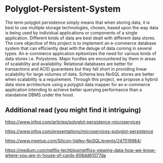 # Polyglot-Persistent-System

The term polyglot persistence simply means that when storing data, it is best to use multiple
storage technologies, chosen, based upon the way data is being used by individual applications or
components of a single application. Different kinds of data are best dealt with different data
stores. The core objective of this project is to implement an e-commerce database system that can
efficiently deal with the deluge of data coming in several types. An e-commerce application
epitomizes the need for various kinds of data stores i.e. Polystores. Major hurdles are
encountered by them in areas of scalability and availability. Relational databases are better for
transactions and ACID guarantees but they fall short in providing linear scalability for large
volumes of data. Schema less NoSQL stores are better when scalability is a requirement.
Through this project, we propose a hybrid data store architecture using a polyglot data mapper
for an e-commerce application intending to achieve better querying performance than a
standalone DBMS under the hood.

## Additional read (you might find it intriguing)

https://www.infoq.com/articles/polyglot-persistence-microservices

https://www.infoq.com/presentations/microservices-polyglot-persistence

https://www.meetup.com/Silicon-Valley-NoSQL/events/247519984/

https://medium.com/netflix-techblog/netflixs-viewing-data-how-we-know-where-you-are-in-house-of-cards-608dd61077da
